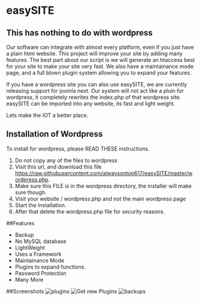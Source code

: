 # easySITE
## This has nothing to do with wordpress

Our software can integrate with almost every platform, even if you just have a plain html website. This project will improve your site by adding many features. The best part about our script is we will generate an htaccess best for your site to make your site very fast. We also have a maintainance mode page, and a full blown plugin system allowing you to expand your features.

If you have a wordpress site you can also use easySITE, we are currently releasing support for joomla next. Our system will not act like a pluin for wordpress, it completely rewrites the index.php of that wordpress site.
easySITE can be imported into any website, its fast and light weight.

Lets make the IOT a better place.
## Installation of Wordpress
To install for wordpress, please READ THESE instructions.
1. Do not copy any of the files to wordpress
2. Visit this url, and download this file https://raw.githubusercontent.com/alwaysontop617/easySITE/master/wordpress.php.
3. Make sure this FILE is in the wordpress directory, the installer will make sure though.
4. Visit your website / wordpress.php and not the main wordpress page
5. Start the Installation.
6. After that delete the wordpress.php file for security reasons.

##Features

* Backup
* No MySQL database
* LightWeight
* Uses a Framework
* Maintainance Mode
* Plugins to expand functions.
* Password Protection
* Many More

##Screenshots
![plugins](https://i.imgsafe.org/000225146d.png)
![Get new Plugins](https://s32.postimg.org/ys4wll2np/screenshot.png)
![backups](https://i.imgsafe.org/0012917054.png)
